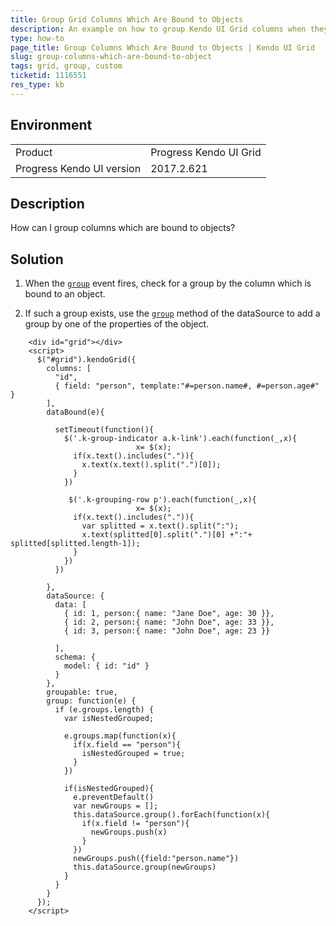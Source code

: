 ```yaml
---
title: Group Grid Columns Which Are Bound to Objects
description: An example on how to group Kendo UI Grid columns when they are bound to objects.
type: how-to
page_title: Group Columns Which Are Bound to Objects | Kendo UI Grid
slug: group-columns-which-are-bound-to-object
tags: grid, group, custom
ticketid: 1116551
res_type: kb
---
```


## Environment

<table>
 <tr>
  <td>Product</td>
  <td>Progress Kendo UI Grid</td>
 </tr>
 <tr>
  <td>Progress Kendo UI version</td>
  <td>2017.2.621</td>
 </tr>
</table>

## Description

How can I group columns which are bound to objects?

## Solution

1. When the [`group`](http://docs.telerik.com/kendo-ui/api/javascript/ui/grid#events-group) event fires, check for a group by the column which is bound to an object.

1. If such a group exists, use the [`group`](http://docs.telerik.com/kendo-ui/api/javascript/data/datasource#methods-group) method of the dataSource to add a group by one of the properties of the object.

```       
    <div id="grid"></div>
    <script>
      $("#grid").kendoGrid({
        columns: [
          "id",
          { field: "person", template:"#=person.name#, #=person.age#" }
        ],
        dataBound(e){

          setTimeout(function(){
            $('.k-group-indicator a.k-link').each(function(_,x){
							x= $(x);
              if(x.text().includes(".")){
                x.text(x.text().split(".")[0]);
              }
            })

             $('.k-grouping-row p').each(function(_,x){
							x= $(x);
              if(x.text().includes(".")){
                var splitted = x.text().split(":");
                x.text(splitted[0].split(".")[0] +":"+ splitted[splitted.length-1]);
              }
            })
          })

        },
        dataSource: {
          data: [
            { id: 1, person:{ name: "Jane Doe", age: 30 }},
            { id: 2, person:{ name: "John Doe", age: 33 }},
            { id: 3, person:{ name: "John Doe", age: 23 }}

          ],
          schema: {
            model: { id: "id" }
          }
        },
        groupable: true,
        group: function(e) {
          if (e.groups.length) {
            var isNestedGrouped;

            e.groups.map(function(x){
              if(x.field == "person"){
                isNestedGrouped = true;
              }
            })

            if(isNestedGrouped){
              e.preventDefault()
              var newGroups = [];
              this.dataSource.group().forEach(function(x){
                if(x.field != "person"){
                  newGroups.push(x)
                }
              })
              newGroups.push({field:"person.name"})
              this.dataSource.group(newGroups)
            }
          }
        }
      });
    </script>
 ```
